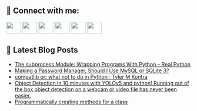 ## 🔎 Connect with me:
[<img height="32" width="40" src="https://cdn.jsdelivr.net/npm/simple-icons@v5/icons/telegram.svg" />](https://t.me/bullbesh)
[<img height="32" width="40" src="https://cdn.jsdelivr.net/npm/simple-icons@v5/icons/vk.svg" />](https://vk.com/bullbesh)
[<img height="32" width="40" src="https://cdn.jsdelivr.net/npm/simple-icons@v5/icons/twitter.svg" />](https://twitter.com/bullbesh1)
[<img height="32" width="40" src="https://cdn.jsdelivr.net/npm/simple-icons@v5/icons/instagram.svg" />](https://www.instagram.com/bullbesh)
[<img height="32" width="40" src="https://cdn.jsdelivr.net/npm/simple-icons@v5/icons/reddit.svg" />](https://www.reddit.com/user/bullbesh)
[<img height="32" width="40" src="https://cdn.jsdelivr.net/npm/simple-icons@v5/icons/youtube.svg" />](https://www.youtube.com/channel/UCtfjRs6uzgq5mfm8S06WTcg)

## 📕 Latest Blog Posts
<!-- BLOG-POST-LIST:START -->
- [The subprocess Module: Wrapping Programs With Python – Real Python](https://www.reddit.com/r/Python/comments/vc3mgx/the_subprocess_module_wrapping_programs_with/)
- [Making a Password Manager, Should I Use MySQL or SQLite 3?](https://www.reddit.com/r/Python/comments/vc3jjc/making_a_password_manager_should_i_use_mysql_or/)
- [compatlib or: what not to do in Python · Tyler M Kontra](https://www.reddit.com/r/Python/comments/vc3477/compatlib_or_what_not_to_do_in_python_tyler_m/)
- [Object Detection in 10 minutes with YOLOv5 and python! Running out of the box object detection on a webcam or video file has never been easier.](https://www.reddit.com/r/Python/comments/vc32it/object_detection_in_10_minutes_with_yolov5_and/)
- [Programmatically creating methods for a class](https://www.reddit.com/r/Python/comments/vc24fl/programmatically_creating_methods_for_a_class/)
<!-- BLOG-POST-LIST:END -->
